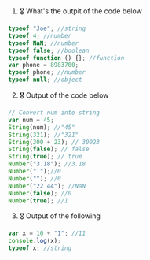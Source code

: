 1. 🎖 What's the outpit of the code below
```js
typeof "Joe"; //string
typeof 4; //number
typeof NaN; //number
typeof false; //boolean
typeof function () {}; //function
var phone = 8983700; 
typeof phone; //number
typeof null; //object
```

2. 🎖 Output of the code below
```js
// Convert num into string
var num = 45; 
String(num); //"45"
String(321); //"321"
String(300 + 23); // 30023
String(false); // false
String(true); // true
Number("3.18"); //3.18
Number(" ");//0
Number(""); //0
Number("22 44"); //NaN
Number(false); //0
Number(true); //1
```

3. 🎖 Output of the following

```js
var x = 10 + "1"; //11
console.log(x);
typeof x; //string
```